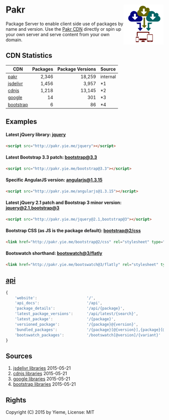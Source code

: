 # Pakr <img src="https://raw.githubusercontent.com/yieme/pakr/master/logo.png" align="right" width="128" border="0" />

Package Server to enable client side use of packages by name and version. Use the [Pakr CDN](http://pakr.yie.me) directly or spin up your own server and serve content from your own domain.

## CDN Statistics

| CDN | Packages | Package Versions | Source |
| --- | ---: | ---: | --- |
| [pakr](./) | 2,346 | 18,259 | internal |
| [jsdelivr](http://www.jsdelivr.com/) | 1,456 | 3,957 | *1 |
| [cdnjs](https://cdnjs.com/.com) | 1,218 | 13,145 | *2 |
| [google](https://developers.google.com/speed/libraries/) | 14 | 301 | *3 |
| [bootstrap](http://www.bootstrapcdn.com/) | 6 | 86 | *4 |

## Examples

#### Latest jQuery library: [jquery](http://pakr.yie.me/jquery)

```html
<script src="http://pakr.yie.me/jquery"></script>
```

#### Latest Bootstrap 3.3 patch: [bootstrap@3.3](http://pakr.yie.me/bootstrap@3.3)

```html
<script src="http://pakr.yie.me/bootstrap@3.3"></script>
```

#### Specific AngularJS version: [angularjs@1.3.15](http://pakr.yie.me/angularjs@1.3.15)

```html
<script src="http://pakr.yie.me/angularjs@1.3.15"></script>
```

#### Latest jQuery 2.1 patch and Bootstrap 3 minor version: [jquery@2.1,bootstrap@3](http://pakr.yie.me/jquery@2.1,bootstrap@3)

```html
<script src="http://pakr.yie.me/jquery@2.1,bootstrap@3"></script>
```

#### Bootstrap CSS (as JS is the package default): [bootstrap@2/css](http://pakr.yie.me/bootstrap@2/css)

```html
<link href="http://pakr.yie.me/bootstrap@2/css" rel="stylesheet" type="text/css">
```

#### Bootswatch shorthand: [bootswatch@3/flatly](http://pakr.yie.me/bootswatch@3/flatly)

```html
<link href="http://pakr.yie.me/bootswatch@3/flatly" rel="stylesheet" type="text/css">
```

## [api](http://pakr.yie.me/api)

```js
{
	'website':                      '/',
	'api_docs':                     '/api',
	'package_details':              '/api/{package}',
	'latest_package_versions':      '/api/latest/{search}',
	'latest_package':               '/{package}',
	'versioned_package':            '/{package}@{version}',
	'bundled_packages':             '/{package}[@{version}],{package}[@version]...',
	'bootswatch_packages':          '/bootswatch[@version]/{variant}'
}
```

## Sources

1. [jsdelivr libraries](http://api.jsdelivr.com/v1/jsdelivr/libraries) 2015-05-21
2. [cdnjs libraries](http://api.jsdelivr.com/v1/cdnjs/libraries) 2015-05-21
3. [google libraries](http://api.jsdelivr.com/v1/google/libraries) 2015-05-21
4. [bootstrap libraries](http://api.jsdelivr.com/v1/bootstrap/libraries) 2015-05-21

## Rights

Copyright (C) 2015 by Yieme, License: MIT
